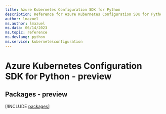 ```yaml
---
title: Azure Kubernetes Configuration SDK for Python
description: Reference for Azure Kubernetes Configuration SDK for Python
author: lmazuel
ms.author: lmazuel
ms.data: 06/14/2023
ms.topic: reference
ms.devlang: python
ms.service: kubernetesconfiguration
---
```

# Azure Kubernetes Configuration SDK for Python - preview
## Packages - preview
[!INCLUDE [packages](kubernetes-configuration-index.md)]